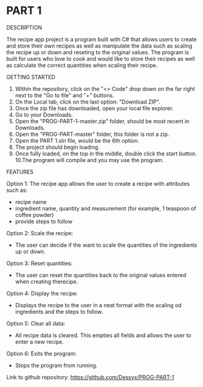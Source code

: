 # PART 1

DESCRIPTION

The recipe app project is a program built with C# that allows users to create and store their own recipes
as well as manipulate the data such as scaling the recipe up or down and reseting to the original values. 
The program is built for users who love to cook and would like to store their recipes as well as calculate 
the correct quantities when scaling their recipe. 

GETTING STARTED

1. Within the repository, click on the "<> Code" drop down on the far right 
   next to the "Go to file" and "+" buttons.
2. On the Local tab, click on the last option: "Download ZIP".
3. Once the zip file has downloaded, open your local file explorer.
4. Go to your Downloads.
5. Open the "PROG-PART-1-master.zip" folder, should be most recent in Downloads.
6. Open the "PROG-PART-master" folder, this folder is not a zip.
7. Open the PART 1.sln file, would be the 6th option.
8. The project should begin loading.
9. Once fully loaded, on the top in the middle, double click the start button.
10.The program will compile and you may use the program. 

FEATURES

Option 1: The recipe app allows the user to create a recipe with attributes such as:
- recipe name
- ingredient name, quantity and measurement (for example, 1 teaspoon of coffee powder)
- provide steps to follow

Option 2: Scale the recipe:
- The user can decide if the want to scale the quantities of the ingredients up or down.

Option 3: Reset quantities:
- The user can reset the quantities back to the original values entered when creating 
  therecipe.

Option 4: Display the recipe:
- Displays the recipe to the user in a neat format with the scaling od ingredients and 
  the steps to follow.

Option 5: Clear all data:
- All recipe data is cleared. This empties all fields and allows the user to enter a new
  recipe.

Option 6: Exits the program:
- Stops the program from running.


Link to github repository: https://github.com/Dessyx/PROG-PART-1 
